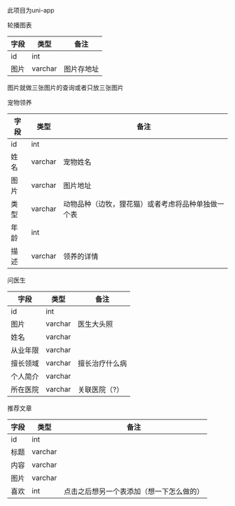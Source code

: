 此项目为uni-app

轮播图表

| 字段 | 类型    | 备注       |
| ---- | ------- | ---------- |
| id   | int     |            |
| 图片 | varchar | 图片存地址 |

图片就做三张图片的查询或者只放三张图片

宠物领养

| 字段 | 类型    | 备注                                               |
| ---- | ------- | -------------------------------------------------- |
| id   | int     |                                                    |
| 姓名 | varchar | 宠物姓名                                           |
| 图片 | varchar | 图片地址                                           |
| 类型 | varchar | 动物品种（边牧，狸花猫）或者考虑将品种单独做一个表 |
| 年龄 | int     |                                                    |
| 描述 | varchar | 领养的详情                                         |

问医生

| 字段     | 类型    | 备注           |
| -------- | ------- | -------------- |
| id       | int     |                |
| 图片     | varchar | 医生大头照     |
| 姓名     | varchar |                |
| 从业年限 | varchar |                |
| 擅长领域 | varchar | 擅长治疗什么病 |
| 个人简介 | varchar |                |
| 所在医院 | varchar | 关联医院（?）  |

推荐文章

| 字段 | 类型    | 备注                                     |
| ---- | ------- | ---------------------------------------- |
| id   | int     |                                          |
| 标题 | varchar |                                          |
| 内容 | varchar |                                          |
| 图片 | varchar |                                          |
| 喜欢 | int     | 点击之后想另一个表添加（想一下怎么做的） |

